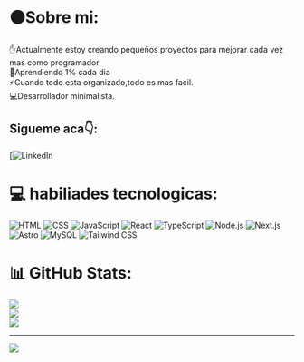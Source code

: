
# ⚫Sobre mi:
✋Actualmente estoy creando pequeños proyectos para mejorar cada vez mas como programador<br>🌱Aprendiendo 1% cada dia<br>⚡Cuando todo esta organizado,todo es mas facil.<br>💻Desarrollador minimalista.

## Sigueme aca👇:
[![LinkedIn](https://www.linkedin.com/in/nico-micuu-583700337/)

# 💻 habiliades tecnologicas:
![HTML](https://img.shields.io/badge/html5-%23E34F26.svg?style=for-the-badge&logo=html5&logoColor=white)  ![CSS](https://img.shields.io/badge/css3-%231572B6.svg?style=for-the-badge&logo=css3&logoColor=white) ![JavaScript](https://img.shields.io/badge/javascript-%23323330.svg?style=for-the-badge&logo=javascript&logoColor=white) ![React](https://img.shields.io/badge/react-%2361DAFB.svg?style=for-the-badge&logo=react&logoColor=white) ![TypeScript](https://img.shields.io/badge/typescript-%23007ACC.svg?style=for-the-badge&logo=typescript&logoColor=white) ![Node.js](https://img.shields.io/badge/node.js-%23339933.svg?style=for-the-badge&logo=node.js&logoColor=white) ![Next.js](https://img.shields.io/badge/next.js-%23000000.svg?style=for-the-badge&logo=next.js&logoColor=white) ![Astro](https://img.shields.io/badge/astro-%23FF5C00.svg?style=for-the-badge&logo=astro&logoColor=white) ![MySQL](https://img.shields.io/badge/mysql-%2300000F.svg?style=for-the-badge&logo=mysql&logoColor=white) ![Tailwind CSS](https://img.shields.io/badge/tailwindcss-%2383C7F4.svg?style=for-the-badge&logo=tailwind-css&logoColor=white)   

# 📊 GitHub Stats:
![](https://github-readme-stats.vercel.app/api?username=SushrutMishra&theme=vue-dark&hide_border=false&include_all_commits=false&count_private=false)<br/>
![](https://github-readme-streak-stats.herokuapp.com/?user=SushrutMishra&theme=vue-dark&hide_border=false)<br/>
![](https://github-readme-stats.vercel.app/api/top-langs/?username=SushrutMishra&theme=vue-dark&hide_border=false&include_all_commits=false&count_private=false&layout=compact)

---
[![](https://visitcount.itsvg.in/api?id=SushrutMishra&icon=0&color=0)](https://visitcount.itsvg.in)
